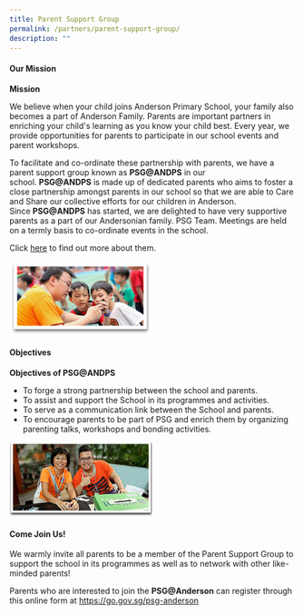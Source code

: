 ```yaml
---
title: Parent Support Group
permalink: /partners/parent-support-group/
description: ""
---
```

<h4><strong>Our Mission</strong></h4>
<p><strong>Mission</strong></p>
<p>We believe when your child joins Anderson Primary School, your family also becomes a part of Anderson Family. Parents are important partners in enriching your child's learning as you know your child best. Every year, we provide opportunities for parents to participate in our school events and parent workshops.</p>
<p>To facilitate and co-ordinate these partnership with parents, we have a parent support group known as&nbsp;<strong>PSG@ANDPS</strong>&nbsp;in our school.&nbsp;<strong>PSG@ANDPS</strong>&nbsp;is made up of dedicated parents who aims to foster a close partnership amongst parents in our school so that we are able to Care and Share our collective efforts for our children in Anderson. Since&nbsp;<strong>PSG@ANDPS</strong>&nbsp;has started, we are delighted to have very supportive parents as a part of our Andersonian family. PSG Team. Meetings are held on a termly basis to co-ordinate events in the school.</p>
<p>Click&nbsp;<a href="https://www.facebook.com/apsparentsupportgroup" target="_blank" rel="noopener">here</a>&nbsp;to find out more about them.</p>
<img src="/images/plg_img.png" style="width:50%">
<h4><strong>Objectives</strong></h4>
<p><strong>Objectives of PSG@ANDPS</strong></p>
<ul>
<li>To forge a strong partnership between the school and parents.</li>
<li>To assist and support the School in its programmes and activities.</li>
<li>To serve as a communication link between the School and parents.</li>
<li>To encourage parents to be part of PSG and enrich them by organizing parenting talks, workshops and bonding activities.</li>
</ul>
<img src="/images/parent_link_group_objectives.jpg" style="width:50%">
<h4><strong>Come Join Us!</strong></h4>
<p>We warmly invite all parents to be a member of the Parent Support Group to support the school in its programmes as well as to network with other like-minded parents!</p>
<p>Parents who are interested to join the&nbsp;<strong>PSG@Anderson</strong>&nbsp;can register through this online form at&nbsp;<a href="https://go.gov.sg/psg-anderson" target="_blank" rel="noopener">https://go.gov.sg/psg-anderson</a></p>
